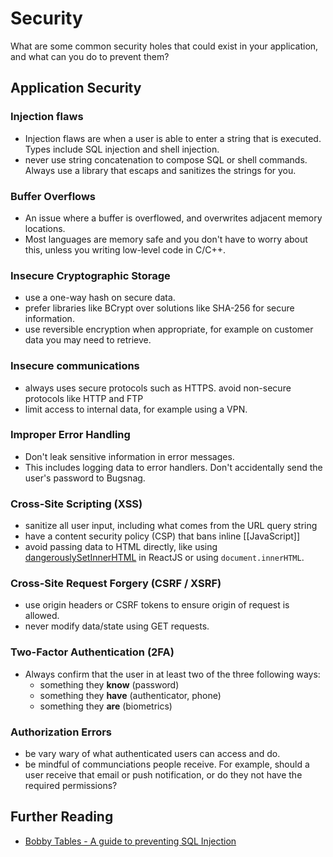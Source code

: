 # Security

What are some common security holes that could exist in your application, and what can you do to prevent them?

## Application Security

### Injection flaws

- Injection flaws are when a user is able to enter a string that is executed. Types include SQL injection and shell injection.
- never use string concatenation to compose SQL or shell commands. Always use a library that escaps and sanitizes the strings for you.

### Buffer Overflows

- An issue where a buffer is overflowed, and overwrites adjacent memory locations.
- Most languages are memory safe and you don't have to worry about this, unless you writing low-level code in C/C++.

### Insecure Cryptographic Storage

- use a one-way hash on secure data.
- prefer libraries like BCrypt over solutions like SHA-256 for secure information.
- use reversible encryption when appropriate, for example on customer data you may need to retrieve.

### Insecure communications

- always uses secure protocols such as HTTPS. avoid non-secure protocols like HTTP and FTP
- limit access to internal data, for example using a VPN.

### Improper Error Handling

- Don't leak sensitive information in error messages.
- This includes logging data to error handlers. Don't accidentally send the user's password to Bugsnag.

### Cross-Site Scripting (XSS)

- sanitize all user input, including what comes from the URL query string
- have a content security policy (CSP) that bans inline [[JavaScript]]
- avoid passing data to HTML directly, like using [dangerouslySetInnerHTML](https://blog.logrocket.com/using-dangerouslysetinnerhtml-in-a-react-application/) in ReactJS or using `document.innerHTML`.

### Cross-Site Request Forgery (CSRF / XSRF)

- use origin headers or CSRF tokens to ensure origin of request is allowed.
- never modify data/state using GET requests.

### Two-Factor Authentication (2FA)

- Always confirm that the user in at least two of the three following ways:
  - something they **know** (password)
  - something they **have** (authenticator, phone)
  - something they **are** (biometrics)

### Authorization Errors

- be vary wary of what authenticated users can access and do.
- be mindful of communciations people receive. For example, should a user receive that email or push notification, or do they not have the required permissions?

## Further Reading

- [Bobby Tables - A guide to preventing SQL Injection](https://bobby-tables.com/)
